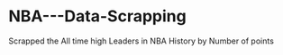 # NBA---Data-Scrapping
<p> Scrapped the All time high Leaders in NBA History by Number of points </p>
